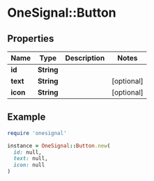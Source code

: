 # OneSignal::Button

## Properties

| Name | Type | Description | Notes |
| ---- | ---- | ----------- | ----- |
| **id** | **String** |  |  |
| **text** | **String** |  | [optional] |
| **icon** | **String** |  | [optional] |

## Example

```ruby
require 'onesignal'

instance = OneSignal::Button.new(
  id: null,
  text: null,
  icon: null
)
```

